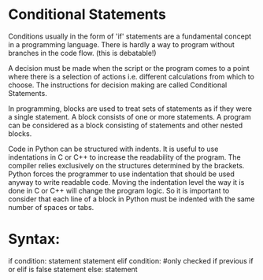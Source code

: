 # Conditional Statements

Conditions usually in the form of 'if' statements are a fundamental concept in a programming language. There is hardly a way to program without branches in the code flow. (this is debatable!)

A decision must be made when the script or the program comes to a point where there is a selection of actions i.e. different calculations from which to choose. The instructions for decision making are called Conditional Statements. 

In programming, blocks are used to treat sets of statements as if they were a single statement. A block consists of one or more statements. A program can be considered as a block consisting of statements and other nested blocks. 

Code in Python can be structured with indents. It is useful to use indentations in C or C++ to increase the readability of the program. The compiler relies exclusively on the structures determined by the brackets. Python forces the programmer to use indentation that should be used anyway to write readable code. Moving the indentation level the way it is done in C or C++ will change the program logic. So it is important to consider that each line of a block in Python must be indented with the same number of spaces or tabs. 

# Syntax:

if condition:
    statement
    statement
elif condition:  #only checked if previous if or elif is false
    statement 
else:
    statement 
